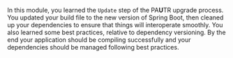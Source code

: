 In this module, you learned the `Update` step of the PA**U**TR upgrade process. You updated your build file to the new version of Spring Boot, then cleaned up your dependencies to ensure that things will interoperate smoothly. You also learned some best practices, relative to dependency versioning. By the end your application should be compiling successfully and your dependencies should be managed following best practices.
